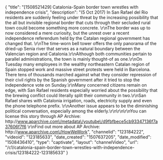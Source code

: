 {
    "title": "[1508521429] Catalonia-Spain border town wrestles with independence crisis",
    "description": "(5 Oct 2017) In San Rafael del Rio residents are suddenly feeling under threat by the increasing possibility that the all but invisible regional border that cuts through their secluded rural town could become something more concrete. \r\nThe border was up to now considered a mere curiosity, but the unrest over a recent independence referendum held by the Catalan regional government has changed that. \r\nThe time-worn bell tower offers the only panorama of the dried-up Senia river that serves as a natural boundary between the Valencian region and Catalonia.\r\nAlthough both communities pertain to parallel administrations, the town is mainly thought-of as one.\r\nOn Tuesday many employees in the wealthy northeastern Catalan region of Spain stopped work and massive street protests were held in Barcelona. There tens of thousands marched against what they consider repression of their civil rights by the Spanish government after it tried to stop the independence vote on Sunday.\r\nMany concerned citizens remain on edge, with San Rafael residents especially worried about the possibility that the brewing conflict could literally split their community in two.\r\nSan Rafael shares with Catalonia irrigation, roads, electricity supply and even the phone telephone prefix. \r\nAnother issue appears to be the diminishing political conversation, especially among the elderly.\r\n\r\n\r\nYou can license this story through AP Archive: http:\/\/www.aparchive.com\/metadata\/youtube\/d9fbfbece5cb93347136f7a37606f7f6 \r\nFind out more about AP Archive: http:\/\/www.aparchive.com\/HowWeWork",
    "channelid": "123184222",
    "videoid": "123185633",
    "date_created": "1507637205",
    "date_modified": "1508436410",
    "type": "captivate",
    "layout": "channelVideo",
    "url": "\/c1\/catalonia-spain-border-town-wrestles-with-independence-crisis\/123184222-123185633"
}